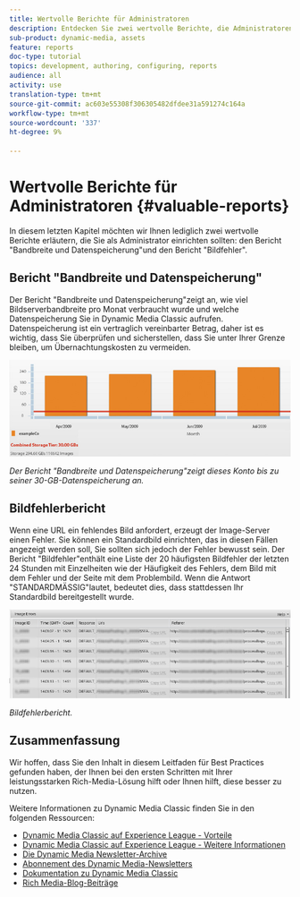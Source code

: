 ```yaml
---
title: Wertvolle Berichte für Administratoren
description: Entdecken Sie zwei wertvolle Berichte, die Administratoren von Dynamic Media Classic einrichten sollten.
sub-product: dynamic-media, assets
feature: reports
doc-type: tutorial
topics: development, authoring, configuring, reports
audience: all
activity: use
translation-type: tm+mt
source-git-commit: ac603e55308f306305482dfdee31a591274c164a
workflow-type: tm+mt
source-wordcount: '337'
ht-degree: 9%

---
```



# Wertvolle Berichte für Administratoren {#valuable-reports}

In diesem letzten Kapitel möchten wir Ihnen lediglich zwei wertvolle Berichte erläutern, die Sie als Administrator einrichten sollten: den Bericht &quot;Bandbreite und Datenspeicherung&quot;und den Bericht &quot;Bildfehler&quot;.

## Bericht &quot;Bandbreite und Datenspeicherung&quot;

Der Bericht &quot;Bandbreite und Datenspeicherung&quot;zeigt an, wie viel Bildserverbandbreite pro Monat verbraucht wurde und welche Datenspeicherung Sie in Dynamic Media Classic aufrufen. Datenspeicherung ist ein vertraglich vereinbarter Betrag, daher ist es wichtig, dass Sie überprüfen und sicherstellen, dass Sie unter Ihrer Grenze bleiben, um Übernachtungskosten zu vermeiden.

![image](assets/valuable-reports/reports-1.jpg)

_Der Bericht &quot;Bandbreite und Datenspeicherung&quot;zeigt dieses Konto bis zu seiner 30-GB-Datenspeicherung an._

## Bildfehlerbericht

Wenn eine URL ein fehlendes Bild anfordert, erzeugt der Image-Server einen Fehler. Sie können ein Standardbild einrichten, das in diesen Fällen angezeigt werden soll, Sie sollten sich jedoch der Fehler bewusst sein. Der Bericht &quot;Bildfehler&quot;enthält eine Liste der 20 häufigsten Bildfehler der letzten 24 Stunden mit Einzelheiten wie der Häufigkeit des Fehlers, dem Bild mit dem Fehler und der Seite mit dem Problembild. Wenn die Antwort &quot;STANDARDMÄSSIG&quot;lautet, bedeutet dies, dass stattdessen Ihr Standardbild bereitgestellt wurde.

![image](assets/valuable-reports/reports-2.jpg)

_Bildfehlerbericht._

## Zusammenfassung

Wir hoffen, dass Sie den Inhalt in diesem Leitfaden für Best Practices gefunden haben, der Ihnen bei den ersten Schritten mit Ihrer leistungsstarken Rich-Media-Lösung hilft oder Ihnen hilft, diese besser zu nutzen.

Weitere Informationen zu Dynamic Media Classic finden Sie in den folgenden Ressourcen:

- [Dynamic Media Classic auf Experience League - Vorteile](https://guided.adobe.com/?launch=AEM-5a#recommended/solutions/experience-manager)
- [Dynamic Media Classic auf Experience League - Weitere Informationen](https://guided.adobe.com/?launch=AEM-6a#recommended/solutions/experience-manager)
- [Die Dynamic Media Newsletter-Archive](https://docs.adobe.com/content/help/en/dynamic-media-classic/using/dynamic-media-newsletter.html)
- [Abonnement des Dynamic Media-Newsletters](https://www.adobe.com/subscription/dynamic-media-newsletter.html)
- [Dokumentation zu Dynamic Media Classic](https://docs.adobe.com/content/help/en/dynamic-media-classic/using/home.html)
- [Rich Media-Blog-Beiträge](https://theblog.adobe.com/tag/dynamic-media)
